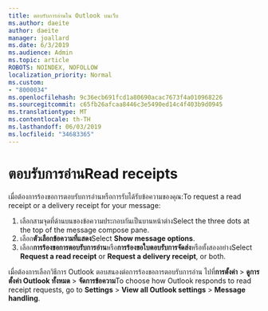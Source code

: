 ```yaml
---
title: ตอบรับการอ่านใน Outlook บนเว็บ
ms.author: daeite
author: daeite
manager: joallard
ms.date: 6/3/2019
ms.audience: Admin
ms.topic: article
ROBOTS: NOINDEX, NOFOLLOW
localization_priority: Normal
ms.custom:
- "8000034"
ms.openlocfilehash: 9c36ecb691fcd1a80690acac7673f4a010968226
ms.sourcegitcommit: c65fb26afcaa8446c3e5490ed14c4f403b9d0945
ms.translationtype: MT
ms.contentlocale: th-TH
ms.lasthandoff: 06/03/2019
ms.locfileid: "34683365"
---
```

# <a name="read-receipts"></a><span data-ttu-id="f4732-102">ตอบรับการอ่าน</span><span class="sxs-lookup"><span data-stu-id="f4732-102">Read receipts</span></span>

<span data-ttu-id="f4732-103">เมื่อต้องการร้องขอการตอบรับการอ่านหรือการรับได้รับข้อความของคุณ:</span><span class="sxs-lookup"><span data-stu-id="f4732-103">To request a read receipt or a delivery receipt for your message:</span></span> 

1. <span data-ttu-id="f4732-104">เลือกสามจุดที่ด้านบนของข้อความประกอบกันเป็นบานหน้าต่าง</span><span class="sxs-lookup"><span data-stu-id="f4732-104">Select the three dots at the top of the message compose pane.</span></span>
1. <span data-ttu-id="f4732-105">เลือก**ตัวเลือกข้อความที่แสดง**</span><span class="sxs-lookup"><span data-stu-id="f4732-105">Select **Show message options**.</span></span>
1. <span data-ttu-id="f4732-106">เลือก**การร้องขอการตอบรับการอ่าน**หรือ**การร้องขอใบตอบรับการจัดส่ง**หรือทั้งสองอย่าง</span><span class="sxs-lookup"><span data-stu-id="f4732-106">Select **Request a read receipt** or **Request a delivery receipt**, or both.</span></span>

<span data-ttu-id="f4732-107">เมื่อต้องการเลือกวิธีการ Outlook ตอบสนองต่อการร้องขอการตอบรับการอ่าน ไปที่**การตั้งค่า** > **ดูการตั้งค่า Outlook ทั้งหมด** > **จัดการข้อความ**</span><span class="sxs-lookup"><span data-stu-id="f4732-107">To choose how Outlook responds to read receipt requests, go to **Settings** > **View all Outlook settings** > **Message handling**.</span></span>
